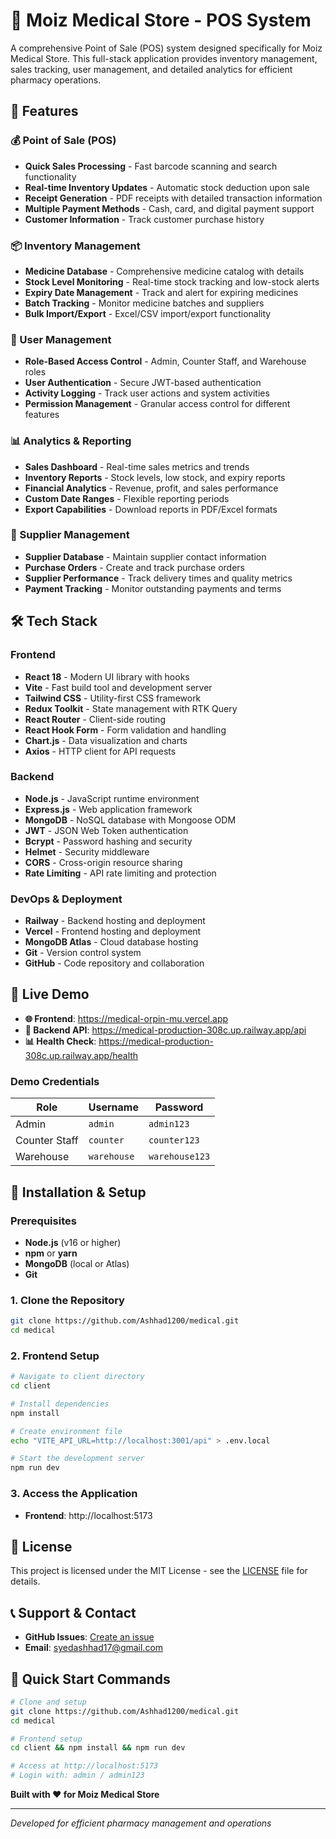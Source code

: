 # 🏥 Moiz Medical Store - POS System

A comprehensive Point of Sale (POS) system designed specifically for Moiz Medical Store. This full-stack application provides inventory management, sales tracking, user management, and detailed analytics for efficient pharmacy operations.

## 🌟 Features

### 💰 Point of Sale (POS)

- **Quick Sales Processing** - Fast barcode scanning and search functionality
- **Real-time Inventory Updates** - Automatic stock deduction upon sale
- **Receipt Generation** - PDF receipts with detailed transaction information
- **Multiple Payment Methods** - Cash, card, and digital payment support
- **Customer Information** - Track customer purchase history

### 📦 Inventory Management

- **Medicine Database** - Comprehensive medicine catalog with details
- **Stock Level Monitoring** - Real-time stock tracking and low-stock alerts
- **Expiry Date Management** - Track and alert for expiring medicines
- **Batch Tracking** - Monitor medicine batches and suppliers
- **Bulk Import/Export** - Excel/CSV import/export functionality

### 👥 User Management

- **Role-Based Access Control** - Admin, Counter Staff, and Warehouse roles
- **User Authentication** - Secure JWT-based authentication
- **Activity Logging** - Track user actions and system activities
- **Permission Management** - Granular access control for different features

### 📊 Analytics & Reporting

- **Sales Dashboard** - Real-time sales metrics and trends
- **Inventory Reports** - Stock levels, low stock, and expiry reports
- **Financial Analytics** - Revenue, profit, and sales performance
- **Custom Date Ranges** - Flexible reporting periods
- **Export Capabilities** - Download reports in PDF/Excel formats

### 🏪 Supplier Management

- **Supplier Database** - Maintain supplier contact information
- **Purchase Orders** - Create and track purchase orders
- **Supplier Performance** - Track delivery times and quality metrics
- **Payment Tracking** - Monitor outstanding payments and terms

## 🛠️ Tech Stack

### Frontend

- **React 18** - Modern UI library with hooks
- **Vite** - Fast build tool and development server
- **Tailwind CSS** - Utility-first CSS framework
- **Redux Toolkit** - State management with RTK Query
- **React Router** - Client-side routing
- **React Hook Form** - Form validation and handling
- **Chart.js** - Data visualization and charts
- **Axios** - HTTP client for API requests

### Backend

- **Node.js** - JavaScript runtime environment
- **Express.js** - Web application framework
- **MongoDB** - NoSQL database with Mongoose ODM
- **JWT** - JSON Web Token authentication
- **Bcrypt** - Password hashing and security
- **Helmet** - Security middleware
- **CORS** - Cross-origin resource sharing
- **Rate Limiting** - API rate limiting and protection

### DevOps & Deployment

- **Railway** - Backend hosting and deployment
- **Vercel** - Frontend hosting and deployment
- **MongoDB Atlas** - Cloud database hosting
- **Git** - Version control system
- **GitHub** - Code repository and collaboration

## 🚀 Live Demo

- **🌐 Frontend**: https://medical-orpin-mu.vercel.app
- **🔧 Backend API**: https://medical-production-308c.up.railway.app/api
- **📊 Health Check**: https://medical-production-308c.up.railway.app/health

### Demo Credentials

| Role          | Username    | Password       |
| ------------- | ----------- | -------------- |
| Admin         | `admin`     | `admin123`     |
| Counter Staff | `counter`   | `counter123`   |
| Warehouse     | `warehouse` | `warehouse123` |

## 🔧 Installation & Setup

### Prerequisites

- **Node.js** (v16 or higher)
- **npm** or **yarn**
- **MongoDB** (local or Atlas)
- **Git**

### 1. Clone the Repository

```bash
git clone https://github.com/Ashhad1200/medical.git
cd medical
```

### 2. Frontend Setup

```bash
# Navigate to client directory
cd client

# Install dependencies
npm install

# Create environment file
echo "VITE_API_URL=http://localhost:3001/api" > .env.local

# Start the development server
npm run dev
```

### 3. Access the Application

- **Frontend**: http://localhost:5173

## 📝 License

This project is licensed under the MIT License - see the [LICENSE](LICENSE) file for details.

## 📞 Support & Contact

- **GitHub Issues**: [Create an issue](https://github.com/Ashhad1200/medical/issues)
- **Email**: syedashhad17@gmail.com

## 🚀 Quick Start Commands

```bash
# Clone and setup
git clone https://github.com/Ashhad1200/medical.git
cd medical

# Frontend setup
cd client && npm install && npm run dev

# Access at http://localhost:5173
# Login with: admin / admin123
```

**Built with ❤️ for Moiz Medical Store**

---

_Developed for efficient pharmacy management and operations_
